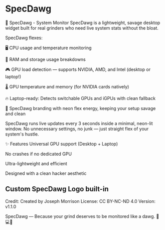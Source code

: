 # SpecDawg

🐶 SpecDawg - System Monitor
SpecDawg is a lightweight, savage desktop widget built for real grinders who need live system stats without the bloat.

SpecDawg flexes:

🖥️ CPU usage and temperature monitoring

💾 RAM and storage usage breakdowns

🎮 GPU load detection — supports NVIDIA, AMD, and Intel (desktop or laptop!)

🌡️ GPU temperature and memory (for NVIDIA cards natively)

🔥 Laptop-ready: Detects switchable GPUs and iGPUs with clean fallback

🐾 SpecDawg branding with neon flex energy, keeping your setup savage and clean

SpecDawg runs live updates every 3 seconds inside a minimal, neon-lit window.
No unnecessary settings, no junk — just straight flex of your system's hustle.

✨ Features
Universal GPU support (Desktop + Laptop)

No crashes if no dedicated GPU

Ultra-lightweight and efficient

Designed with a clean hacker aesthetic

Custom SpecDawg Logo built-in
---------------------------------------------------------------------------------------
Credit: Created by Joseph Morrison
License: CC BY-NC-ND 4.0
Version: v1.1.0

SpecDawg — Because your grind deserves to be monitored like a dawg. 🐶💻🔥
